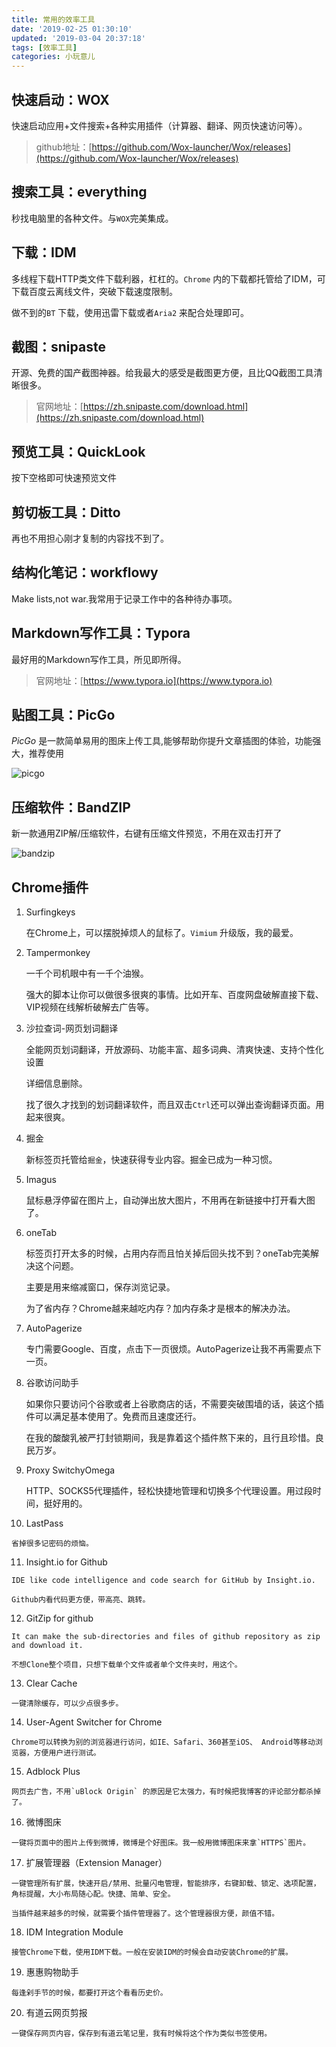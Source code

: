 ```yaml
---
title: 常用的效率工具
date: '2019-02-25 01:30:10'
updated: '2019-03-04 20:37:18'
tags: [效率工具]
categories: 小玩意儿
---
```

## 快速启动：WOX

快速启动应用+文件搜索+各种实用插件（计算器、翻译、网页快速访问等）。
>github地址：[https://github.com/Wox-launcher/Wox/releases](https://github.com/Wox-launcher/Wox/releases)

## 搜索工具：everything

秒找电脑里的各种文件。与`WOX`完美集成。

## 下载：IDM

多线程下载HTTP类文件下载利器，杠杠的。`Chrome` 内的下载都托管给了IDM，可下载百度云离线文件，突破下载速度限制。

做不到的`BT` 下载，使用迅雷下载或者`Aria2` 来配合处理即可。

## 截图：snipaste

开源、免费的国产截图神器。给我最大的感受是截图更方便，且比QQ截图工具清晰很多。
>官网地址：[https://zh.snipaste.com/download.html](https://zh.snipaste.com/download.html)

<!--more-->
## 预览工具：QuickLook

按下空格即可快速预览文件

## 剪切板工具：Ditto

再也不用担心刚才复制的内容找不到了。

## 结构化笔记：workflowy

Make lists,not war.我常用于记录工作中的各种待办事项。

## Markdown写作工具：Typora

最好用的Markdown写作工具，所见即所得。
>官网地址：[https://www.typora.io](https://www.typora.io)

## 贴图工具：PicGo

_PicGo_ 是一款简单易用的图床上传工具,能够帮助你提升文章插图的体验，功能强大，推荐使用

![picgo](/images/picgo.png) 

## 压缩软件：BandZIP

新一款通用ZIP解/压缩软件，右键有压缩文件预览，不用在双击打开了

![bandzip](/images/bandzip.png) 

## Chrome插件

1.  Surfingkeys

    在Chrome上，可以摆脱掉烦人的鼠标了。`Vimium` 升级版，我的最爱。

2.  Tampermonkey

    一千个司机眼中有一千个油猴。

    强大的脚本让你可以做很多很爽的事情。比如开车、百度网盘破解直接下载、VIP视频在线解析破解去广告等。

3.  沙拉查词-网页划词翻译

    全能网页划词翻译，开放源码、功能丰富、超多词典、清爽快速、支持个性化设置

    详细信息删除。

    找了很久才找到的划词翻译软件，而且双击`Ctrl`还可以弹出查询翻译页面。用起来很爽。

4.  掘金

    新标签页托管给`掘金`，快速获得专业内容。掘金已成为一种习惯。

5.  Imagus

    鼠标悬浮停留在图片上，自动弹出放大图片，不用再在新链接中打开看大图了。

6.  oneTab

    标签页打开太多的时候，占用内存而且怕关掉后回头找不到？oneTab完美解决这个问题。

    主要是用来缩减窗口，保存浏览记录。

    为了省内存？Chrome越来越吃内存？加内存条才是根本的解决办法。

7.  AutoPagerize

    专门需要Google、百度，点击下一页很烦。AutoPagerize让我不再需要点下一页。

8.  谷歌访问助手

    如果你只要访问个谷歌或者上谷歌商店的话，不需要突破围墙的话，装这个插件可以满足基本使用了。免费而且速度还行。

    在我的酸酸乳被严打封锁期间，我是靠着这个插件熬下来的，且行且珍惜。良民万岁。

9.  Proxy SwitchyOmega

    HTTP、SOCKS5代理插件，轻松快捷地管理和切换多个代理设置。用过段时间，挺好用的。

10.  LastPass

    省掉很多记密码的烦恼。

11.  Insight.io for Github

    IDE like code intelligence and code search for GitHub by Insight.io.

    Github内看代码更方便，带高亮、跳转。

12.  GitZip for github

    It can make the sub-directories and files of github repository as zip and download it.

    不想Clone整个项目，只想下载单个文件或者单个文件夹时，用这个。

13.  Clear Cache

    一键清除缓存，可以少点很多步。

14.  User-Agent Switcher for Chrome

    Chrome可以转换为别的浏览器进行访问，如IE、Safari、360甚至iOS、 Android等移动浏览器，方便用户进行测试。

15.  Adblock Plus

    网页去广告，不用`uBlock Origin` 的原因是它太强力，有时候把我博客的评论部分都杀掉了。

16.  微博图床

    一键将页面中的图片上传到微博，微博是个好图床。我一般用微博图床来拿`HTTPS`图片。

17.  扩展管理器（Extension Manager）

    一键管理所有扩展，快速开启/禁用、批量闪电管理，智能排序，右键卸载、锁定、选项配置，角标提醒，大小布局随心配。快捷、简单、安全。

    当插件越来越多的时候，就需要个插件管理器了。这个管理器很方便，颜值不错。

18.  IDM Integration Module

    接管Chrome下载，使用IDM下载。一般在安装IDM的时候会自动安装Chrome的扩展。

19.  惠惠购物助手

    每逢剁手节的时候，都要打开这个看看历史价。

20.  有道云网页剪报

    一键保存网页内容，保存到有道云笔记里，我有时候将这个作为类似书签使用。